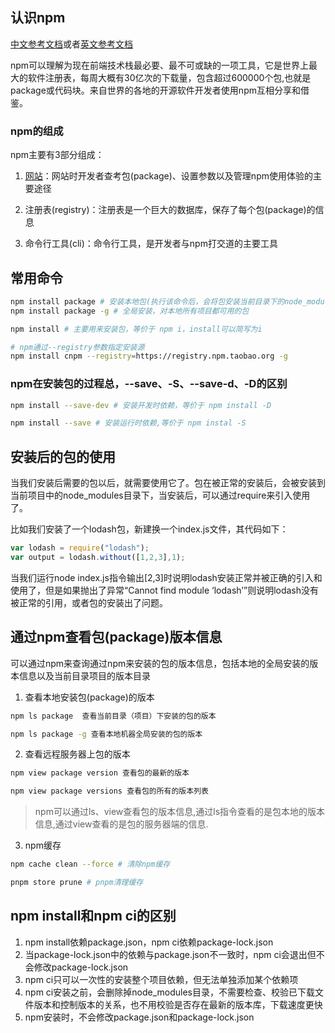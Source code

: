 ## 认识npm

[中文参考文档](https://www.npmjs.cn/)或者[英文参考文档](https://docs.npmjs.com/)

npm可以理解为现在前端技术栈最必要、最不可或缺的一项工具，它是世界上最大的软件注册表，每周大概有30亿次的下载量，包含超过600000个包,也就是package或代码块。来自世界的各地的开源软件开发者使用npm互相分享和借鉴。

### npm的组成

npm主要有3部分组成：
1. [网站](https://www.npmjs.com/)：网站时开发者查考包(package)、设置参数以及管理npm使用体验的主要途径

2. 注册表(registry)：注册表是一个巨大的数据库，保存了每个包(package)的信息

3. 命令行工具(cli)：命令行工具，是开发者与npm打交道的主要工具

## 常用命令

```bash
npm install package # 安装本地包(执行该命令后，会将包安装当前目录下的node_modules目录下，如果没有node_modules目录，则会新建)
npm install package -g # 全局安装，对本地所有项目都可用的包

npm install # 主要用来安装包，等价于 npm i，install可以简写为i

# npm通过--registry参数指定安装源
npm install cnpm --registry=https://registry.npm.taobao.org -g
```

### npm在安装包的过程总，--save、-S、--save-d、-D的区别

```bash
npm install --save-dev # 安装开发时依赖，等价于 npm install -D

npm install --save # 安装运行时依赖,等价于 npm instal -S
```

## 安装后的包的使用

当我们安装后需要的包以后，就需要使用它了。包在被正常的安装后，会被安装到当前项目中的node_modules目录下，当安装后，可以通过require来引入使用了。

比如我们安装了一个lodash包，新建换一个index.js文件，其代码如下：

```javascript
var lodash = require("lodash");
var output = lodash.without([1,2,3],1);
```

当我们运行node index.js指令输出[2,3]时说明lodash安装正常并被正确的引入和使用了，但是如果抛出了异常“Cannot find module ‘lodash’”则说明lodash没有被正常的引用，或者包的安装出了问题。

## 通过npm查看包(package)版本信息

可以通过npm来查询通过npm来安装的包的版本信息，包括本地的全局安装的版本信息以及当前目录项目的版本目录

1. 查看本地安装包(package)的版本

```bash
npm ls package  查看当前目录（项目）下安装的包的版本

npm ls package -g 查看本地机器全局安装的包的版本
```

2. 查看远程服务器上包的版本

```bash
npm view package version 查看包的最新的版本

npm view package versions 查看包的所有的版本列表
```

> npm可以通过ls、view查看包的版本信息,通过ls指令查看的是包本地的版本信息,通过view查看的是包的服务器端的信息.

3. npm缓存

```bash
npm cache clean --force # 清除npm缓存

pnpm store prune # pnpm清理缓存
```

## npm install和npm ci的区别

1. npm install依赖package.json，npm ci依赖package-lock.json
2. 当package-lock.json中的依赖与package.json不一致时，npm ci会退出但不会修改package-lock.json
3. npm ci只可以一次性的安装整个项目依赖，但无法单独添加某个依赖项
4. npm ci安装之前，会删除掉node_modules目录，不需要检查、校验已下载文件版本和控制版本的关系，也不用校验是否存在最新的版本库，下载速度更快
5. npm安装时，不会修改package.json和package-lock.json
